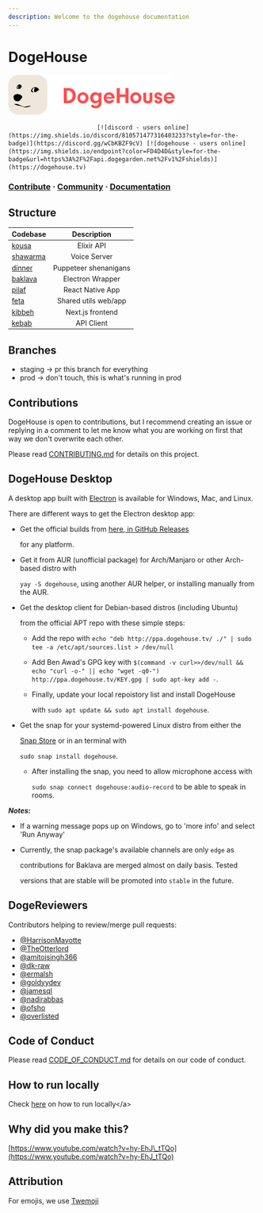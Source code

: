 ```yaml
---
description: Welcome to the dogehouse documentation
---
```


# DogeHouse

![ Taking voice conversations to the moon &#x1F680;](https://raw.githubusercontent.com/benawad/dogehouse/staging/.redesign-assets/dogehouse_logo.svg)

                             [![discord - users online](https://img.shields.io/discord/810571477316403233?style=for-the-badge)](https://discord.gg/wCbKBZF9cV) [![dogehouse - users online](https://img.shields.io/endpoint?color=FD4D4D&style=for-the-badge&url=https%3A%2F%2Fapi.dogegarden.net%2Fv1%2Fshields)](https://dogehouse.tv)

###                              [Contribute](https://github.com/benawad/dogehouse/blob/staging/CONTRIBUTING.md) · [Community](https://discord.gg/82HzQCJCDg) · [Documentation](https://github.com/FotieMConstant/dogehouse-docs/tree/61448218e2cf3967eb064bb8dcd372ec9da02f68/docs/README.MD)

## Structure

| Codebase | Description |
| :--- | :---: |
| [kousa](https://github.com/FotieMConstant/dogehouse-docs/tree/61448218e2cf3967eb064bb8dcd372ec9da02f68/kousa/README.md) | Elixir API |
| [shawarma](https://github.com/FotieMConstant/dogehouse-docs/tree/61448218e2cf3967eb064bb8dcd372ec9da02f68/shawarma/README.md) | Voice Server |
| [dinner](https://github.com/FotieMConstant/dogehouse-docs/tree/61448218e2cf3967eb064bb8dcd372ec9da02f68/dinner/README.md) | Puppeteer shenanigans |
| [baklava](https://github.com/FotieMConstant/dogehouse-docs/tree/61448218e2cf3967eb064bb8dcd372ec9da02f68/baklava/README.md) | Electron Wrapper |
| [pilaf](https://github.com/FotieMConstant/dogehouse-docs/tree/61448218e2cf3967eb064bb8dcd372ec9da02f68/pilaf/README.md) | React Native App |
| [feta](https://github.com/FotieMConstant/dogehouse-docs/tree/61448218e2cf3967eb064bb8dcd372ec9da02f68/feta/README.md) | Shared utils web/app |
| [kibbeh](https://github.com/FotieMConstant/dogehouse-docs/tree/61448218e2cf3967eb064bb8dcd372ec9da02f68/kibbeh/README.md) | Next.js frontend |
| [kebab](https://github.com/FotieMConstant/dogehouse-docs/tree/61448218e2cf3967eb064bb8dcd372ec9da02f68/kebab/README.md) | API Client |

## Branches

* staging -&gt; pr this branch for everything
* prod -&gt; don't touch, this is what's running in prod

## Contributions

DogeHouse is open to contributions, but I recommend creating an issue or replying in a comment to let me know what you are working on first that way we don't overwrite each other.

Please read [CONTRIBUTING.md](https://github.com/benawad/dogehouse/blob/staging/CONTRIBUTING.md) for details on this project.

## DogeHouse Desktop

A desktop app built with [Electron](https://www.electronjs.org/) is available for Windows, Mac, and Linux.

There are different ways to get the Electron desktop app:

* Get the official builds from [here, in GitHub Releases](https://github.com/benawad/dogehouse/releases/latest)

  for any platform.

* Get it from AUR \(unofficial package\) for Arch/Manjaro or other Arch-based distro with

  `yay -S dogehouse`, using another AUR helper, or installing manually from the AUR.

* Get the desktop client for Debian-based distros \(including Ubuntu\)

  from the official APT repo with these simple steps:

  * Add the repo with `echo "deb http://ppa.dogehouse.tv/ ./" | sudo tee -a /etc/apt/sources.list > /dev/null`
  * Add Ben Awad's GPG key with `$(command -v curl>>/dev/null && echo "curl -o-" || echo "wget -q0-") http://ppa.dogehouse.tv/KEY.gpg | sudo apt-key add -`.
  * Finally, update your local repoistory list and install DogeHouse

    with `sudo apt update && sudo apt install dogehouse`.

* Get the snap for your systemd-powered Linux distro from either the

  [Snap Store](https://snapcraft.io/dogehouse) or in an terminal with

  `sudo snap install dogehouse`.

  * After installing the snap, you need to allow microphone access with

    `sudo snap connect dogehouse:audio-record` to be able to speak in rooms.

_**Notes:**_

* If a warning message pops up on Windows, go to 'more info' and select 'Run Anyway'
* Currently, the snap package's available channels are only `edge` as

  contributions for Baklava are merged almost on daily basis. Tested

  versions that are stable will be promoted into `stable` in the future.

## DogeReviewers

Contributors helping to review/merge pull requests:

* [@HarrisonMayotte](https://github.com/HarrisonMayotte)
* [@TheOtterlord](https://github.com/TheOtterlord)
* [@amitojsingh366](https://github.com/amitojsingh366)
* [@dk-raw](https://github.com/dk-raw)
* [@ermalsh](https://github.com/ermalsh)
* [@goldyydev](https://github.com/goldyydev)
* [@jamesql](https://github.com/jamesql)
* [@nadirabbas](https://github.com/nadirabbas)
* [@ofsho](https://github.com/ofsho)
* [@overlisted](https://github.com/overlisted)

## Code of Conduct

Please read [CODE\_OF\_CONDUCT.md](https://github.com/benawad/dogehouse/blob/staging/CODE_OF_CONDUCT.md) for details on our code of conduct.

## How to run locally

Check [here](https://github.com/benawad/dogehouse/blob/staging/CONTRIBUTING.md#quickstart-local-frontend-development) on how to run locally&lt;/a&gt;

## Why did you make this?

[https://www.youtube.com/watch?v=hy-EhJ\_tTQo](https://www.youtube.com/watch?v=hy-EhJ_tTQo)

## Attribution

For emojis, we use [Twemoji](https://twemoji.twitter.com/)

